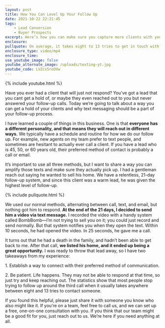 ```yaml
---
layout: post
title: How You Can Level Up Your Follow Up
date: 2021-10-22 22:21:45
tags:
    - Lead Conversion
    - Buyer Prospects
excerpt: Here’s how you can make sure you capture more clients with your follow up.
enclosure:
pullquote: On average, it takes eight to 13 tries to get in touch with someone.
enclosure_type: video/mp4
enclosure_time:
use_youtube_image: false
youtube_alternate_image: /uploads/texting-yt.jpg
youtube_code: LVZcs5roOVw
---
```

{% include youtube.html %}

Have you ever had a client that will just not respond? You’ve got a lead that you cant get a hold of, or maybe they even reached out to you but never answered your follow-up calls. Today we’re going to talk about a way you can get a hold of your clients and why text messaging should be a part of your follow-up process.

I have learned a couple of things in this business. One is that **everyone has a different personality, and that means they will reach out in different ways.** We typically have a schedule and routine for how we do our follow up. For example, new agents on my team prefer to text people, and sometimes are hesitant to actually ever call a client. If you have a lead who is 45, 50, or 60 years old, their preferred method of contact is probably a call or email.

It’s important to use all three methods, but I want to share a way you can amplify those texts and make sure they actually pick up. I had a gentleman reach out saying he wanted to sell his home. We have a relentless, 21-day follow-up system, and since this client was a warm lead, he was given the highest level of follow-up.&nbsp;

{% include pullquote.html %}

We used our normal methods, alternating between call, text, and email, but nothing got him to respond. **At the end of the 21 days, I decided to send him a video via text message.** I recorded the video with a handy system called BombBomb—I’m not trying to sell you on it; you could just record and send normally. But that system notifies you when they open the text. Within 10 seconds, he had opened the video. In 25 seconds, he gave me a call.

It turns out that he had a death in the family, and hadn’t been able to get back to me. After that call, **we listed his home, and it ended up being a great opportunity.** I was ready to throw that lead away, so I have two takeaways from my experience:

1\. Establish a way to connect with their preferred method of communication.

2\. Be patient. Life happens. They may not be able to respond at that time, so just try and keep reaching out. The statistics show that most people stop trying to follow up around the third call when it usually takes anywhere between eight and 13 tries to contact someone.

If you found this helpful, please just share it with someone you know who also might like it. If you’re on a team, feel free to call us, and we can set up a free, one-on-one consultation with you. If you think that our team might be a good fit for you, just reach out to us. We’re here if you need anything at all.
